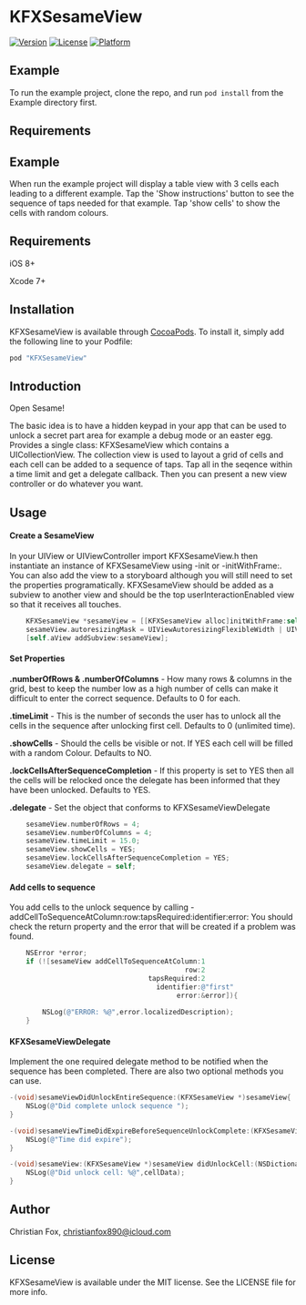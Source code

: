 # KFXSesameView

[![Version](https://img.shields.io/cocoapods/v/KFXSesameView.svg?style=flat)](http://cocoapods.org/pods/KFXSesameView)
[![License](https://img.shields.io/cocoapods/l/KFXSesameView.svg?style=flat)](http://cocoapods.org/pods/KFXSesameView)
[![Platform](https://img.shields.io/cocoapods/p/KFXSesameView.svg?style=flat)](http://cocoapods.org/pods/KFXSesameView)

## Example

To run the example project, clone the repo, and run `pod install` from the Example directory first.

## Requirements


## Example
When run the example project will display a table view with 3 cells each leading to a different example.
Tap the 'Show instructions' button to see the sequence of taps needed for that example.
Tap 'show cells' to show the cells with random colours.

## Requirements
iOS 8+

Xcode 7+


## Installation

KFXSesameView is available through [CocoaPods](http://cocoapods.org). To install
it, simply add the following line to your Podfile:

```ruby
pod "KFXSesameView"
```

## Introduction
Open Sesame!

The basic idea is to have a hidden keypad in your app that can be used to unlock a secret part area for example a debug mode or an easter egg.
Provides a single class: KFXSesameView which contains a UICollectionView. The collection view is used to layout a grid of cells and each cell can be added to a sequence of taps. Tap all in the seqence within a time limit and get a delegate callback. Then you can present a new view controller or do whatever you want.



## Usage
#### Create a SesameView 
In your UIView or UIViewController import KFXSesameView.h then instantiate an instance of KFXSesameView using -init or -initWithFrame:. You can also add the view to a storyboard although you will still need to set the properties programatically.
KFXSesameView should be added as a subview to another view and should be the top userInteractionEnabled view so that it receives all touches.

```objective-c
    KFXSesameView *sesameView = [[KFXSesameView alloc]initWithFrame:self.aView.bounds];
    sesameView.autoresizingMask = UIViewAutoresizingFlexibleWidth | UIViewAutoresizingFlexibleHeight;
	[self.aView addSubview:sesameView];
```


#### Set Properties
**.numberOfRows & .numberOfColumns** - How many rows & columns in the grid, best to keep the number low as a high number of cells can make it difficult to enter the correct sequence. Defaults to 0 for each.

**.timeLimit** - This is the number of seconds the user has to unlock all the cells in the sequence after unlocking first cell. Defaults to 0 (unlimited time).

**.showCells** - Should the cells be visible or not. If YES each cell will be filled with a random Colour. Defaults to NO.

**.lockCellsAfterSequenceCompletion** - If this property is set to YES then all the cells will be relocked once the delegate has been informed that they have been unlocked. Defaults to YES.

**.delegate** - Set the object that conforms to KFXSesameViewDelegate

```objective-c
    sesameView.numberOfRows = 4;
    sesameView.numberOfColumns = 4;
    sesameView.timeLimit = 15.0;
    sesameView.showCells = YES;
    sesameView.lockCellsAfterSequenceCompletion = YES;
    sesameView.delegate = self;
```


#### Add cells to sequence
You add cells to the unlock sequence by calling -addCellToSequenceAtColumn:row:tapsRequired:identifier:error:
You should check the return property and the error that will be created if a problem was found.

``` objective-c
    NSError *error;
    if (![sesameView addCellToSequenceAtColumn:1
                                           row:2
                                  tapsRequired:2
                                    identifier:@"first"
                                         error:&error]){
        
        NSLog(@"ERROR: %@",error.localizedDescription);
    }
```

#### KFXSesameViewDelegate 
Implement the one required delegate method to be notified when the sequence has been completed. There are also two optional methods you can use.

```objective-c
-(void)sesameViewDidUnlockEntireSequence:(KFXSesameView *)sesameView{
    NSLog(@"Did complete unlock sequence ");
}

-(void)sesameViewTimeDidExpireBeforeSequenceUnlockComplete:(KFXSesameView *)sesameView{
    NSLog(@"Time did expire");
}

-(void)sesameView:(KFXSesameView *)sesameView didUnlockCell:(NSDictionary *)cellData{
    NSLog(@"Did unlock cell: %@",cellData);    
}

```

## Author

Christian Fox, christianfox890@icloud.com

## License

KFXSesameView is available under the MIT license. See the LICENSE file for more info.
